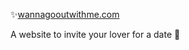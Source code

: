 ✨[wannagooutwithme.com](https://wannagooutwithme.com) 

A website to invite your lover for a date 🥰
